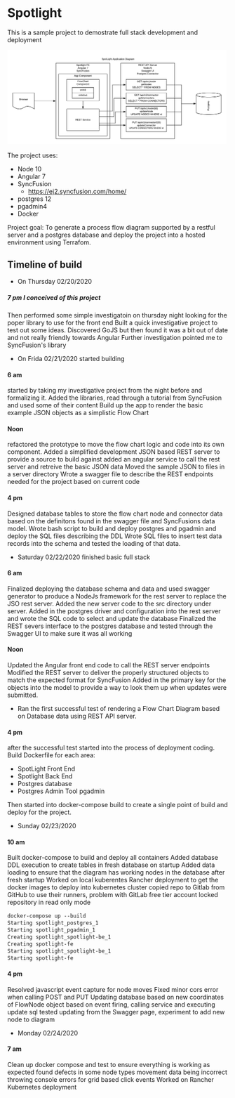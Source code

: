 # Spotlight
This is a sample project to demostrate full stack development and deployment

<img src="assets/spotlight-app-arch.png" alt="diagram" width="500"/>

The project uses:

* Node 10
* Angular 7
* SyncFusion
    * https://ej2.syncfusion.com/home/
* postgres 12
* pgadmin4
* Docker

Project goal:
To generate a process flow diagram supported by a restful server and a postgres database and deploy the project into a hosted environment using Terrafom.

## Timeline of build
* On Thursday 02/20/2020 
##### 7 pm I conceived of this project
Then performed some simple investigatoin on thursday night looking for the poper library to use for the front end
Built a quick investigative project to test out some ideas.
Discovered GoJS but then found it was a bit out of date and not really friendly towards Angular
Further investigation pointed me to SyncFusion's library

* On Frida 02/21/2020 started building
#### 6 am 
started by taking my investigative project from the night before and formalizing it.
Added the libraries, read through a tutorial from SyncFusion and used some of their content
Build up the app to render the basic example JSON objects as a simplistic Flow Chart 

#### Noon 
refactored the prototype to move the flow chart logic and code into its own component.
Added a simplified development JSON based REST server to provide a source to build against
added an angular service to call the rest server and retreive the basic JSON data
Moved the sample JSON to files in a server directory
Wrote a swagger file to describe the REST endpoints needed for the project based on current code

#### 4 pm 
Designed database tables to store the flow chart node and connector data based on the definitons found
in the swagger file and SyncFusions data model. 
Wrote bash script to build and deploy postgres and pgadmin and deploy the SQL files describing the DDL
Wrote SQL files to insert test data records into the schema and tested the loading of that data.

* Saturday 02/22/2020 finished basic full stack
#### 6 am
Finalized deploying the database schema and data and used swagger generator to produce a NodeJs framework 
for the rest server to replace the JSO rest server. Added the new server code to the src directory under server.
Added in the postgres driver and configuration into the rest server and wrote the SQL code to select and update the database
Finalized the REST severs interface to the postgres database and tested through the Swagger UI to make sure it was all working

#### Noon
Updated the Angular front end code to call the REST server endpoints
Modified the REST server to deliver the properly structured objects to match the expected format for SyncFusion
Added in the primary key for the objects into the model to provide a way to look them up when updates were submitted.
* Ran the first successful test of rendering a Flow Chart Diagram based on Database data using REST API server.

#### 4 pm
after the successful test started into the process of deployment coding. Build Dockerfile for each area:
* SpotLight Front End
* Spotlight Back End
* Postgres database
* Postgres Admin Tool pgadmin

Then started into docker-compose build to create a single point of build and deploy for the project.

* Sunday 02/23/2020 
#### 10 am
Built docker-compose to build and deploy all containers 
Added database DDL execution to create tables in fresh database on startup
Added data loading to ensure that the diagram has working nodes in the database after fresh startup
Worked on local kuberentes Rancher deployment to get the docker images to deploy into kubernetes cluster
copied repo to Gitlab from GitHub to use their runners, problem with GitLab free tier account locked repository in read only mode

```
docker-compose up --build
Starting spotlight_postgres_1
Starting spotlight_pgadmin_1
Creating spotlight_spotlight-be_1
Creating spotlight-fe
Starting spotlight_spotlight-be_1
Starting spotlight-fe
```
#### 4 pm
Resolved javascript event capture for node moves
Fixed minor cors error when calling POST and PUT
Updating database based on new coordinates of FlowNode object based on event firing, calling service and executing update sql
tested updating from the Swagger page, experiment to add new node to diagram

* Monday 02/24/2020 
#### 7 am
Clean up docker compose and test to ensure everything is working as expected
   found defects in some node types movement data being incorrect
   throwing console errors for grid based click events
Worked on Rancher Kubernetes deployment